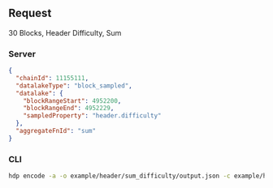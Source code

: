 ## Request

30 Blocks, Header Difficulty, Sum

### Server

```json
{
  "chainId": 11155111,
  "datalakeType": "block_sampled",
  "datalake": {
    "blockRangeStart": 4952200,
    "blockRangeEnd": 4952229,
    "sampledProperty": "header.difficulty"
  },
  "aggregateFnId": "sum"
}
```

### CLI

```bash
hdp encode -a -o example/header/sum_difficulty/output.json -c example/header/sum_difficulty/input.json "sum" -b 4952200 4952229 "header.difficulty" 1
```
